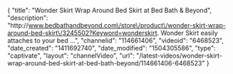 {
    "title": "Wonder Skirt Wrap Around Bed Skirt at Bed Bath & Beyond",
    "description": "http:\/\/www.bedbathandbeyond.com\/store\/product\/wonder-skirt-wrap-around-bed-skirt\/3245502?Keyword=wonderskirt. Wonder Skirt easily attaches to your bed ...",
    "channelid": "114661406",
    "videoid": "6468523",
    "date_created": "1411692740",
    "date_modified": "1504305586",
    "type": "captivate",
    "layout": "channelVideo",
    "url": "\/latest-videos\/wonder-skirt-wrap-around-bed-skirt-at-bed-bath-beyond\/114661406-6468523"
}